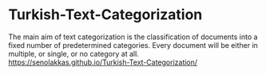 # Turkish-Text-Categorization
The main aim of text categorization is the classification of documents into a fixed number of predetermined categories. Every document will be either in multiple, or single, or no category at all.
https://senolakkas.github.io/Turkish-Text-Categorization/
